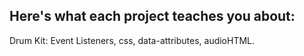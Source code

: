 ## Here's what each project teaches you about:


Drum Kit: Event Listeners, css, data-attributes, audioHTML.
